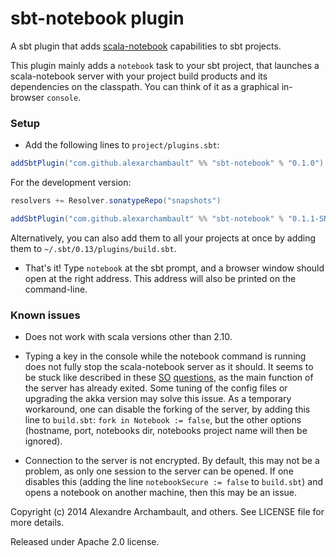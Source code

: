 sbt-notebook plugin
========

A sbt plugin that adds [scala-notebook](https://github.com/Bridgewater/scala-notebook) capabilities to sbt projects.

This plugin mainly adds a `notebook` task to your sbt project, that launches a scala-notebook server with your project build products and its dependencies on the classpath. You can think of it as a graphical in-browser `console`.

### Setup

* Add the following lines to `project/plugins.sbt`:
```scala
addSbtPlugin("com.github.alexarchambault" %% "sbt-notebook" % "0.1.0")
```
 For the development version:
```scala
resolvers += Resolver.sonatypeRepo("snapshots")

addSbtPlugin("com.github.alexarchambault" %% "sbt-notebook" % "0.1.1-SNAPSHOT")
```
Alternatively, you can also add them to all your projects at once by adding them to `~/.sbt/0.13/plugins/build.sbt`.

* That's it! Type `notebook` at the sbt prompt, and a browser window should open at the right address. This address will also be printed on the command-line.

### Known issues

* Does not work with scala versions other than 2.10.

* Typing a key in the console while the notebook command is running does not fully stop the scala-notebook server as it should.
It seems to be stuck like described in these [SO](http://stackoverflow.com/questions/18748758/akka-application-cant-exit-the-application-after-shutting-down-actor-system) [questions](http://stackoverflow.com/questions/17669250/how-to-shut-down-the-dispatcher-thread-in-akka-actorsystem), as the main function of the server has already exited. Some tuning of the config files or upgrading the akka version may solve this issue. As a temporary workaround, one can disable the forking of the server, by adding this line to `build.sbt`: `fork in Notebook := false`, but the other options (hostname, port, notebooks dir, notebooks project name will then be ignored).

* Connection to the server is not encrypted. By default, this may not be a problem, as only one session to the server can be opened. If one disables this (adding the line `notebookSecure := false` to `build.sbt`) and opens a notebook on another machine, then this may be an issue.

Copyright (c) 2014 Alexandre Archambault, and others. See LICENSE file for more details.

Released under Apache 2.0 license.
